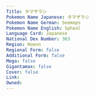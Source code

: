 ```yaml
---
﻿Title: タマザラシ
Pokemon Name Japanese: タマザラシ
Pokemon Name German: Seemops
Pokemon Name English: Spheal
Language Card: Japanese
National Dex Number: 363
Region: Hoenn
Regional Form: false
Additional Form: false
Mega: false
Gigantamax: false
Cover: false
Link: 
Owned: 
---
```

